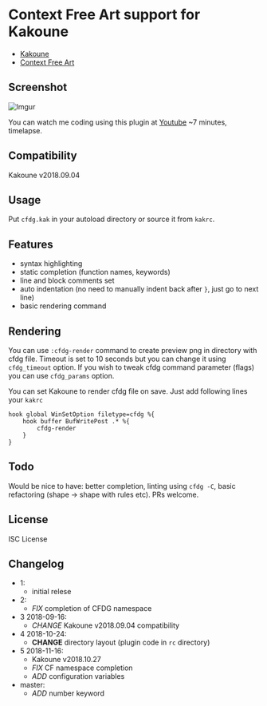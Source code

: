 ﻿# Context Free Art support for Kakoune

- [Kakoune](http://kakoune.org/)
- [Context Free Art](https://www.contextfreeart.org/)

## Screenshot

![Imgur](https://i.imgur.com/wWT43RR.png)

You can watch me coding using this plugin at
[Youtube](https://www.youtube.com/watch?v=Ia5mGlKikZs&feature=youtu.be)
~7 minutes, timelapse.

## Compatibility

Kakoune v2018.09.04

## Usage

Put `cfdg.kak` in your autoload directory or source it
from `kakrc`.

## Features

- syntax highlighting
- static completion (function names, keywords)
- line and block comments set
- auto indentation (no need to manually indent back after `}`, just go to next
  line)
- basic rendering command

## Rendering

You can use `:cfdg-render` command to create preview png in directory
with cfdg file.  Timeout is set to 10 seconds but you can change it using
`cfdg_timeout` option.  If you wish to tweak cfdg command parameter (flags)
you can use `cfdg_params` option.

You can set Kakoune to render cfdg file on save. Just add following lines 
your `kakrc`

```
hook global WinSetOption filetype=cfdg %{
    hook buffer BufWritePost .* %{
        cfdg-render
    }
}
```

## Todo

Would be nice to have: better completion, linting using `cfdg -C`,
basic refactoring (shape -> shape with rules etc).
PRs welcome.

## License

ISC License

## Changelog

- 1:
    - initial relese
- 2:
    - _FIX_ completion of CFDG namespace
- 3 2018-09-16:
    - _CHANGE_ Kakoune v2018.09.04 compatibility
- 4 2018-10-24:
    - __CHANGE__ directory layout (plugin code in `rc` directory)
- 5 2018-11-16:
    - Kakoune v2018.10.27
    - _FIX_ CF namespace completion
    - _ADD_ configuration variables
- master:
    - _ADD_ number keyword
